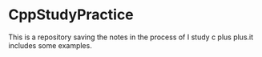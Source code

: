 # CppStudyPractice
This is a repository saving the notes in the process of I study c plus plus.it includes some examples.
